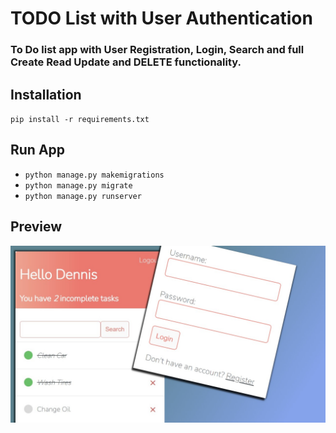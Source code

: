 # TODO List with User Authentication

### To Do list app with User Registration, Login, Search and full Create Read Update and DELETE functionality.

## Installation
`pip install -r requirements.txt`

## Run App
- `python manage.py makemigrations`
- `python manage.py migrate`
- `python manage.py runserver`

## Preview

![DEMO](app.jpg)
